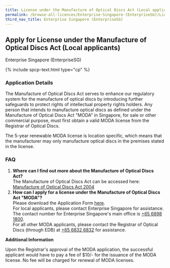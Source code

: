 ```yaml
---
title: License under the Manufacture of Optical Discs Act (Local applicants)
permalink: /browse-all-licences/Enterprise-Singapore-(EnterpriseSG)/Licence-Under-The-Manufacture-of-Optical-Discs-Act-(Local-applicants)
third_nav_title: Enterprise Singapore (EnterpriseSG)
---
```


## Apply for License under the Manufacture of Optical Discs Act (Local applicants)

Enterprise Singapore (EnterpriseSG)

{% include spcp-text.html type="cp" %}

<H3>Application Details</H3>

<p>
The Manufacture of Optical Discs Act serves to enhance our regulatory system for the manufacture of optical discs by introducing further safeguards to protect rights of intellectual property rights holders. Any person that intends to manufacture optical discs as defined under the Manufacture of Optical Discs Act "MODA" in Singapore, for sale or other commercial purpose, must first obtain a valid MODA license from the Registrar of Optical Discs.
</p>
<p>
The 5-year renewable MODA license is location specific, which means that the manufacturer may only manufacture optical discs in the premises stated in the license.
</p>

<h3>FAQ</h3>
<ol>
    <li>
        <strong>Where can I find out more about the Manufacture of Optical Discs Act?</strong>
        <br>The Manufacture of Optical Discs Act can be accessed here: <a href="https://sso.agc.gov.sg/Act/MODA2004" target="_blank" rel="noopener">Manufacture of Optical Discs Act 2004</a>
    </li>
    <li>
        <strong>How can I apply for a license under the Manufacture of Optical Discs Act "MODA"?</strong>
        <br>Please download the Application Form <a href="https://www.edb.gov.sg/content/dam/edb-en/how-we-help/incentive-and-schemes/MODA-application-form.docx" target="_blank" rel="noopener">here</a>.
        <br>For local applicants, please contact Enterprise Singapore for assistance. The contact number for Enterprise Singapore's main office is <a href="tel:+6568981800" target="_blank" rel="noopener">+65 6898 1800</a>.
        <br>For all other MODA applicants, please contact the Registrar of Optical Discs (through EDB) at <a href="tel:+6568326832" target="_blank" rel="noopener">+65 6832 6832</a> for assistance.
    </li>
</ol>

<strong>Additional Information</strong>

<p>
    Upon the Registrar's approval of the MODA application, the successful applicant would have to pay a fee of $10/- for the issuance of the MODA license. No fee will be charged for renewal of MODA licenses.
</p>
